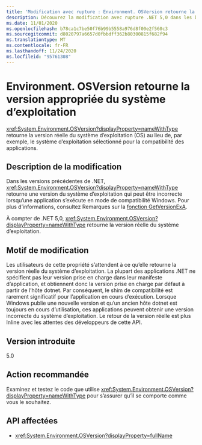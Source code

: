 ```yaml
---
title: 'Modification avec rupture : Environment. OSVersion retourne la version appropriée du système d’exploitation'
description: Découvrez la modification avec rupture .NET 5,0 dans les bibliothèques .NET de base où environnement. OSVersion retourne la version réelle du système d’exploitation au lieu de, par exemple, le système d’exploitation sélectionné pour la compatibilité des applications.
ms.date: 11/01/2020
ms.openlocfilehash: b78ca1c7be50f76b99b5558a976d8f00e2f560c3
ms.sourcegitcommit: d8020797a6657d0fbbdff362b80300815f682f94
ms.translationtype: MT
ms.contentlocale: fr-FR
ms.lasthandoff: 11/24/2020
ms.locfileid: "95761308"
---
```

# <a name="environmentosversion-returns-the-correct-operating-system-version"></a>Environment. OSVersion retourne la version appropriée du système d’exploitation

<xref:System.Environment.OSVersion?displayProperty=nameWithType> retourne la version réelle du système d’exploitation (OS) au lieu de, par exemple, le système d’exploitation sélectionné pour la compatibilité des applications.

## <a name="change-description"></a>Description de la modification

Dans les versions précédentes de .NET, <xref:System.Environment.OSVersion?displayProperty=nameWithType> retourne une version du système d’exploitation qui peut être incorrecte lorsqu’une application s’exécute en mode de compatibilité Windows. Pour plus d’informations, consultez Remarques sur la [fonction GetVersionExA](/windows/win32/api/sysinfoapi/nf-sysinfoapi-getversionexa#remarks).

À compter de .NET 5,0, <xref:System.Environment.OSVersion?displayProperty=nameWithType> retourne la version réelle du système d’exploitation.

## <a name="reason-for-change"></a>Motif de modification

Les utilisateurs de cette propriété s’attendent à ce qu’elle retourne la version réelle du système d’exploitation. La plupart des applications .NET ne spécifient pas leur version prise en charge dans leur manifeste d’application, et obtiennent donc la version prise en charge par défaut à partir de l’hôte dotnet. Par conséquent, le shim de compatibilité est rarement significatif pour l’application en cours d’exécution. Lorsque Windows publie une nouvelle version et qu’un ancien hôte dotnet est toujours en cours d’utilisation, ces applications peuvent obtenir une version incorrecte du système d’exploitation. Le retour de la version réelle est plus Inline avec les attentes des développeurs de cette API.

## <a name="version-introduced"></a>Version introduite

5.0

## <a name="recommended-action"></a>Action recommandée

Examinez et testez le code que utilise <xref:System.Environment.OSVersion?displayProperty=nameWithType> pour s’assurer qu’il se comporte comme vous le souhaitez.

## <a name="affected-apis"></a>API affectées

- <xref:System.Environment.OSVersion?displayProperty=fullName>

<!--

### Category

Core .NET libraries

### Affected APIs

- `P:System.Environment.OSVersion`

-->
